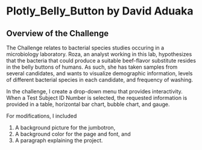 # Plotly_Belly_Button by David Aduaka

## Overview of the Challenge

The Challenge relates to bacterial species studies occuring in a microbiology laboratory. Roza, an analyst working in this lab, hypothesizes that the bacteria that could produce a suitable beef-flavor substitute resides in the belly buttons of humans. As such, she has taken samples from several candidates, and wants to visualize demographic information, levels of different bacterial species in each candidate, and frequency of washing.

In the challenge, I create a drop-down menu that provides interactivity. When a Test Subject ID Number is selected, the requested information is provided in a table, horizontal bar chart, bubble chart, and gauge.

For modifications, I included

  1. A background picture for the jumbotron,
  2. A background color for the page and font, and
  3. A paragraph explaining the project.
